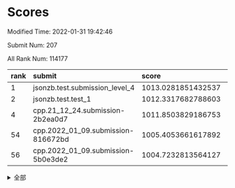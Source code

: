 # Scores

Modified Time: 2022-01-31 19:42:46

Submit Num: 207

All Rank Num: 114177

| rank |               submit               |       score        |       sigma        | pk_num |
| :--- | :--------------------------------- | :----------------- | :----------------- | :----- |
| 1    | jsonzb.test.submission_level_4     | 1013.0281851432537 | 0.8260323082692148 | 2208   |
| 2    | jsonzb.test.test_1                 | 1012.3317682788603 | 0.7949152274466087 | 2206   |
| 4    | cpp.21_12_24.submission-2b2ea0d7   | 1011.8503829186753 | 0.8265855803907318 | 2204   |
| 54   | cpp.2022_01_09.submission-816672bd | 1005.4053661617892 | 0.7209854569426538 | 2207   |
| 56   | cpp.2022_01_09.submission-5b0e3de2 | 1004.7232813564127 | 0.7242979105286197 | 2204   |


<details>
<summary>全部</summary>

| rank |                 submit                 |       score        |       sigma        | pk_num |
| :--- | :------------------------------------- | :----------------- | :----------------- | :----- |
| 1    | jsonzb.test.submission_level_4         | 1013.0281851432537 | 0.8260323082692148 | 2208   |
| 2    | jsonzb.test.test_1                     | 1012.3317682788603 | 0.7949152274466087 | 2206   |
| 3    | gobigger.level_3.submission_level_3_36 | 1011.9200090225964 | 0.7815910480506715 | 2206   |
| 4    | cpp.21_12_24.submission-2b2ea0d7       | 1011.8503829186753 | 0.8265855803907318 | 2204   |
| 5    | gobigger.level_3.submission_level_3_45 | 1011.8356386141996 | 0.7718544980509059 | 2204   |
| 6    | gobigger.level_3.submission_level_3_25 | 1011.6391895715902 | 0.8084685945419501 | 2210   |
| 7    | gobigger.level_3.submission_level_3_31 | 1011.5496290775354 | 0.7950836021877397 | 2205   |
| 8    | gobigger.level_3.submission_level_3_28 | 1011.4160637807762 | 0.7861906153630922 | 2210   |
| 9    | gobigger.level_3.submission_level_3_26 | 1011.0824094666594 | 0.7861215760149857 | 2204   |
| 10   | gobigger.level_3.submission_level_3_8  | 1010.9656763746468 | 0.7856398837310982 | 2210   |
| 11   | gobigger.level_3.submission_level_3_12 | 1010.9317378461732 | 0.7714744347762738 | 2212   |
| 12   | gobigger.level_3.submission_level_3_4  | 1010.9218866839445 | 0.7904776328819102 | 2212   |
| 13   | gobigger.level_3.submission_level_3_35 | 1010.834137218934  | 0.7959921291023119 | 2205   |
| 14   | gobigger.level_3.submission_level_3_39 | 1010.7973269444946 | 0.7591139494645632 | 2209   |
| 15   | gobigger.level_3.submission_level_3_24 | 1010.7742516587255 | 0.7652518288599466 | 2210   |
| 16   | gobigger.level_3.submission_level_3_18 | 1010.5204380764739 | 0.7746128918726575 | 2204   |
| 17   | gobigger.level_3.submission_level_3_40 | 1010.4985838700924 | 0.767526560552349  | 2206   |
| 18   | gobigger.level_3.submission_level_3_15 | 1010.4253942002006 | 0.7440581682664392 | 2203   |
| 19   | gobigger.level_3.submission_level_3_42 | 1010.3636878300557 | 0.7596558996209236 | 2204   |
| 20   | gobigger.level_3.submission_level_3_0  | 1010.3164759778222 | 0.754015992925562  | 2210   |
| 21   | gobigger.level_3.submission_level_3_29 | 1010.2895614645857 | 0.7672271215979254 | 2204   |
| 22   | gobigger.level_3.submission_level_3_13 | 1010.1844359467644 | 0.7590028971371146 | 2211   |
| 23   | gobigger.level_3.submission_level_3_21 | 1010.1773157145598 | 0.755857919733733  | 2205   |
| 24   | gobigger.level_3.submission_level_3_1  | 1010.0026597771205 | 0.7503056596504245 | 2207   |
| 25   | gobigger.level_3.submission_level_3_14 | 1009.9404924116459 | 0.7642252529746983 | 2211   |
| 26   | gobigger.level_3.submission_level_3_49 | 1009.8882932270903 | 0.7425132893066053 | 2207   |
| 27   | gobigger.level_3.submission_level_3_2  | 1009.8756502628406 | 0.7501485176405854 | 2208   |
| 28   | gobigger.level_3.submission_level_3_10 | 1009.8195445277066 | 0.7624179814254484 | 2208   |
| 29   | gobigger.level_3.submission_level_3_22 | 1009.7078438723536 | 0.7470956700448673 | 2208   |
| 30   | gobigger.level_3.submission_level_3_9  | 1009.7071099822916 | 0.7605682158847641 | 2208   |
| 31   | gobigger.level_3.submission_level_3_41 | 1009.6915805080143 | 0.7601549316141926 | 2209   |
| 32   | gobigger.level_3.submission_level_3_44 | 1009.6755890187642 | 0.7251229464891472 | 2210   |
| 33   | gobigger.level_3.submission_level_3_27 | 1009.6287128926454 | 0.7432771855998592 | 2204   |
| 34   | gobigger.level_3.submission_level_3_43 | 1009.6051707795897 | 0.7502880914889107 | 2202   |
| 35   | gobigger.level_3.submission_level_3_30 | 1009.5676900070554 | 0.7594387477063665 | 2203   |
| 36   | gobigger.level_3.submission_level_3_38 | 1009.548407501584  | 0.7486570066069466 | 2204   |
| 37   | gobigger.level_3.submission_level_3_19 | 1009.5074413147689 | 0.7415753839439531 | 2205   |
| 38   | gobigger.level_3.submission_level_3_7  | 1009.4917649133293 | 0.7470544664679197 | 2208   |
| 39   | gobigger.level_3.submission_level_3_33 | 1009.4208645687819 | 0.7651449724879174 | 2206   |
| 40   | gobigger.level_3.submission_level_3_34 | 1009.4041225213464 | 0.7519264641171773 | 2205   |
| 41   | gobigger.level_3.submission_level_3_6  | 1009.3669445569516 | 0.7433463660430625 | 2204   |
| 42   | gobigger.level_3.submission_level_3_11 | 1009.3139185184674 | 0.7553600694320097 | 2204   |
| 43   | gobigger.level_3.submission_level_3_5  | 1009.2164481041069 | 0.740838198467596  | 2208   |
| 44   | gobigger.level_3.submission_level_3_3  | 1009.1205999349058 | 0.7506576548492387 | 2210   |
| 45   | gobigger.level_3.submission_level_3_37 | 1009.1046788265838 | 0.7620540963961723 | 2207   |
| 46   | gobigger.level_3.submission_level_3_32 | 1009.0312288492534 | 0.7619960164959978 | 2209   |
| 47   | gobigger.level_3.submission_level_3_48 | 1009.012543612415  | 0.7348512942110458 | 2206   |
| 48   | gobigger.level_3.submission_level_3_17 | 1009.0080632703778 | 0.7552471138148462 | 2206   |
| 49   | gobigger.level_3.submission_level_3_47 | 1008.9942294434561 | 0.7446160136750635 | 2210   |
| 50   | gobigger.level_3.submission_level_3_16 | 1008.9093790140806 | 0.7333519019877026 | 2209   |
| 51   | gobigger.level_3.submission_level_3_23 | 1008.7907263517033 | 0.7451394770532596 | 2210   |
| 52   | gobigger.level_3.submission_level_3_46 | 1008.7583103865979 | 0.7430842806690383 | 2207   |
| 53   | gobigger.level_3.submission_level_3_20 | 1008.388841943181  | 0.7498773021404507 | 2205   |
| 54   | cpp.2022_01_09.submission-816672bd     | 1005.4053661617892 | 0.7209854569426538 | 2207   |
| 55   | gobigger.level_1.submission_level_1_30 | 1004.9538811523805 | 0.7243632385917695 | 2208   |
| 56   | cpp.2022_01_09.submission-5b0e3de2     | 1004.7232813564127 | 0.7242979105286197 | 2204   |
| 57   | gobigger.level_1.submission_level_1_14 | 1004.5794978853047 | 0.7128968925865355 | 2209   |
| 58   | gobigger.level_1.submission_level_1_48 | 1004.5653658035387 | 0.7201630138754918 | 2207   |
| 59   | gobigger.level_1.submission_level_1_8  | 1004.4813535041242 | 0.7143012852418438 | 2210   |
| 60   | gobigger.level_1.submission_level_1_39 | 1004.1089420729185 | 0.7154909982864077 | 2208   |
| 61   | gobigger.level_1.submission_level_1_32 | 1004.0275758046569 | 0.7374750999790737 | 2207   |
| 62   | gobigger.level_1.submission_level_1_6  | 1003.946938398425  | 0.7130852645033909 | 2210   |
| 63   | gobigger.level_1.submission_level_1_43 | 1003.8369545667199 | 0.7360984727909226 | 2208   |
| 64   | gobigger.level_1.submission_level_1_0  | 1003.7870408238824 | 0.7091919095130399 | 2209   |
| 65   | gobigger.level_1.submission_level_1_10 | 1003.7351652601832 | 0.7203057150545794 | 2201   |
| 66   | gobigger.level_1.submission_level_1_17 | 1003.7318581936433 | 0.7145181803617496 | 2207   |
| 67   | gobigger.level_1.submission_level_1_1  | 1003.6976972342999 | 0.7103627332279409 | 2203   |
| 68   | gobigger.level_1.submission_level_1_16 | 1003.6197460604828 | 0.718053012796458  | 2203   |
| 69   | gobigger.level_1.submission_level_1_37 | 1003.4370807043383 | 0.7139297283111592 | 2204   |
| 70   | gobigger.level_1.submission_level_1_31 | 1003.4197615296208 | 0.7105333894700457 | 2206   |
| 71   | gobigger.level_1.submission_level_1_45 | 1003.3985912492109 | 0.7201073286351503 | 2207   |
| 72   | gobigger.level_1.submission_level_1_22 | 1003.3740694785891 | 0.7140121083438644 | 2207   |
| 73   | gobigger.level_1.submission_level_1_19 | 1003.3387674001972 | 0.7155344919338182 | 2202   |
| 74   | gobigger.level_1.submission_level_1_34 | 1003.2757832196648 | 0.717541772371508  | 2204   |
| 75   | gobigger.level_1.submission_level_1_29 | 1003.2649259605084 | 0.7235868438846531 | 2206   |
| 76   | gobigger.level_1.submission_level_1_44 | 1003.1916748711162 | 0.7183179536499128 | 2205   |
| 77   | gobigger.level_1.submission_level_1_26 | 1003.1799358711518 | 0.7158318244201829 | 2203   |
| 78   | gobigger.level_1.submission_level_1_27 | 1003.1693227029392 | 0.7134019996348099 | 2209   |
| 79   | gobigger.level_1.submission_level_1_12 | 1003.1673851767416 | 0.7208808211639476 | 2203   |
| 80   | gobigger.level_1.submission_level_1_15 | 1003.1349425652621 | 0.7221793775301504 | 2211   |
| 81   | gobigger.level_1.submission_level_1_49 | 1003.0112728491898 | 0.710061997850891  | 2207   |
| 82   | gobigger.level_1.submission_level_1_5  | 1003.0035133324677 | 0.7131818529186552 | 2202   |
| 83   | gobigger.level_1.submission_level_1_3  | 1002.9334224254908 | 0.7167894414972048 | 2206   |
| 84   | gobigger.level_1.submission_level_1_24 | 1002.9284357342316 | 0.7073714658548222 | 2210   |
| 85   | gobigger.level_1.submission_level_1_35 | 1002.9049008422028 | 0.7107577618126955 | 2207   |
| 86   | gobigger.level_1.submission_level_1_41 | 1002.8520989354407 | 0.7220249168046015 | 2206   |
| 87   | gobigger.level_1.submission_level_1_13 | 1002.8501143166097 | 0.7146195063602839 | 2207   |
| 88   | gobigger.level_1.submission_level_1_25 | 1002.7855213994068 | 0.7226520961943542 | 2198   |
| 89   | gobigger.level_1.submission_level_1_46 | 1002.7694210838657 | 0.7215265563570751 | 2208   |
| 90   | gobigger.level_1.submission_level_1_42 | 1002.7267529099721 | 0.7101440118371395 | 2207   |
| 91   | gobigger.level_1.submission_level_1_47 | 1002.7006878685115 | 0.7208495190919625 | 2209   |
| 92   | gobigger.level_1.submission_level_1_4  | 1002.6049866535238 | 0.7175968563141432 | 2206   |
| 93   | gobigger.level_1.submission_level_1_9  | 1002.5500768120363 | 0.7130306890118236 | 2206   |
| 94   | gobigger.level_1.submission_level_1_11 | 1002.5260771412285 | 0.7006608158861066 | 2211   |
| 95   | gobigger.level_1.submission_level_1_23 | 1002.4853476643484 | 0.7181026397690011 | 2208   |
| 96   | gobigger.level_1.submission_level_1_21 | 1002.442612283298  | 0.7100325057255968 | 2203   |
| 97   | gobigger.level_1.submission_level_1_28 | 1002.380977153225  | 0.7100119524992536 | 2204   |
| 98   | gobigger.level_1.submission_level_1_20 | 1002.2878024677524 | 0.7053499181999997 | 2207   |
| 99   | gobigger.level_1.submission_level_1_2  | 1002.2604297539181 | 0.7158183681629955 | 2208   |
| 100  | gobigger.level_1.submission_level_1_40 | 1002.2444653637004 | 0.7169629415786477 | 2211   |
| 101  | gobigger.level_1.submission_level_1_33 | 1002.229703496664  | 0.7059078133598873 | 2205   |
| 102  | gobigger.level_1.submission_level_1_38 | 1001.9424953157284 | 0.703432867369367  | 2204   |
| 103  | gobigger.level_1.submission_level_1_18 | 1001.6972692081893 | 0.7006264409784269 | 2205   |
| 104  | gobigger.level_1.submission_level_1_7  | 1001.4995872048371 | 0.7138169360548395 | 2203   |
| 105  | gobigger.level_1.submission_level_1_36 | 1001.4563718044976 | 0.7118411154336312 | 2203   |
| 106  | gobigger.random.submission_random_1    | 997.3253757666164  | 0.7071374603724638 | 2203   |
| 107  | gobigger.random.submission_random_45   | 997.2284184682231  | 0.7048478347666053 | 2208   |
| 108  | gobigger.random.submission_random_22   | 997.1735873601236  | 0.7154701104402118 | 2207   |
| 109  | gobigger.random.submission_random_17   | 997.1693063897998  | 0.7069747146820287 | 2213   |
| 110  | gobigger.random.submission_random_23   | 996.796208469145   | 0.7022113640257225 | 2210   |
| 111  | gobigger.random.submission_random_28   | 996.774415609904   | 0.719588509647378  | 2205   |
| 112  | gobigger.random.submission_random_20   | 996.7550958281504  | 0.7135474010003323 | 2209   |
| 113  | gobigger.random.submission_random_18   | 996.7284843057171  | 0.7158521407949244 | 2205   |
| 114  | gobigger.random.submission_random_38   | 996.668345917299   | 0.7158218816129915 | 2206   |
| 115  | gobigger.random.submission_random_34   | 996.6588674507265  | 0.7016313139874124 | 2207   |
| 116  | gobigger.random.submission_random_27   | 996.6186154067178  | 0.7099080590510732 | 2204   |
| 117  | gobigger.random.submission_random_30   | 996.6158480032366  | 0.7152993695103896 | 2206   |
| 118  | gobigger.random.submission_random_49   | 996.4333231925501  | 0.7146389657708139 | 2207   |
| 119  | gobigger.random.submission_random_35   | 996.4332995890854  | 0.7068161622916308 | 2208   |
| 120  | gobigger.random.submission_random_11   | 996.3728431013751  | 0.7035309537920439 | 2205   |
| 121  | gobigger.random.submission_random_3    | 996.2948884891535  | 0.7032442450404807 | 2210   |
| 122  | gobigger.random.submission_random_16   | 996.2319791370661  | 0.713385877649884  | 2209   |
| 123  | gobigger.random.submission_random_24   | 996.2307653110107  | 0.6988425686690354 | 2209   |
| 124  | gobigger.random.submission_random_19   | 996.221473853444   | 0.706698806813349  | 2211   |
| 125  | gobigger.random.submission_random_5    | 996.1983960972277  | 0.7178125083988538 | 2207   |
| 126  | gobigger.random.submission_random_6    | 996.1780574751253  | 0.7146087023193216 | 2207   |
| 127  | gobigger.random.submission_random_21   | 996.099710729142   | 0.7036301719233816 | 2208   |
| 128  | gobigger.random.submission_random_48   | 996.0831296522099  | 0.7140045143866682 | 2210   |
| 129  | gobigger.random.submission_random_47   | 996.0574331496321  | 0.7191302544877516 | 2207   |
| 130  | gobigger.random.submission_random_7    | 996.006207730606   | 0.7188696395161435 | 2204   |
| 131  | gobigger.random.submission_random_36   | 995.9193382216256  | 0.7176422450353176 | 2202   |
| 132  | gobigger.random.submission_random_31   | 995.823456741136   | 0.7259098819441083 | 2208   |
| 133  | gobigger.random.submission_random_33   | 995.8007284538326  | 0.7076760425483406 | 2204   |
| 134  | gobigger.random.submission_random_37   | 995.7912126598917  | 0.7285119373099745 | 2207   |
| 135  | gobigger.random.submission_random_40   | 995.7841070323177  | 0.7082319256174893 | 2204   |
| 136  | gobigger.random.submission_random_32   | 995.7777236315762  | 0.7115882931121482 | 2202   |
| 137  | gobigger.random.submission_random_25   | 995.6480250800722  | 0.7108629410626742 | 2205   |
| 138  | gobigger.random.submission_random_26   | 995.6047364444806  | 0.7035531383649835 | 2210   |
| 139  | gobigger.random.submission_random_43   | 995.599159438128   | 0.7130614223080874 | 2207   |
| 140  | gobigger.random.submission_random_44   | 995.5983858325815  | 0.7081357548966087 | 2203   |
| 141  | gobigger.random.submission_random_42   | 995.5770437031016  | 0.7140092542591366 | 2208   |
| 142  | gobigger.random.submission_random_0    | 995.4939172917153  | 0.7078492859659536 | 2204   |
| 143  | gobigger.random.submission_random_8    | 995.3876614068888  | 0.7055630571202717 | 2205   |
| 144  | gobigger.random.submission_random_2    | 995.3759854187169  | 0.7128716332509729 | 2205   |
| 145  | gobigger.random.submission_random_41   | 995.3651067057643  | 0.7029192200816111 | 2207   |
| 146  | gobigger.random.submission_random_46   | 995.3095172034153  | 0.7055189043129132 | 2205   |
| 147  | gobigger.random.submission_random_39   | 995.2530630141142  | 0.7143344352717764 | 2211   |
| 148  | gobigger.random.submission_random_29   | 995.2279751080347  | 0.7052031294145074 | 2204   |
| 149  | gobigger.random.submission_random_13   | 995.1265706772665  | 0.7194693657983968 | 2202   |
| 150  | gobigger.random.submission_random_14   | 995.0578829437662  | 0.7083624601101997 | 2207   |
| 151  | gobigger.random.submission_random_9    | 995.04653308295    | 0.7077689242238808 | 2206   |
| 152  | gobigger.random.submission_random_12   | 995.0409907163419  | 0.7169109837877363 | 2208   |
| 153  | gobigger.random.submission_random_15   | 994.9216170735681  | 0.6993566680297222 | 2202   |
| 154  | gobigger.level_2.submission_level_2_26 | 994.7105950048971  | 0.7263007206353514 | 2205   |
| 155  | gobigger.random.submission_random_10   | 994.705752416691   | 0.7064594635986802 | 2208   |
| 156  | gobigger.random.submission_random_4    | 994.3574503905462  | 0.7300817372660006 | 2203   |
| 157  | gobigger.level_2.submission_level_2_8  | 994.1885663473186  | 0.7251106209235467 | 2207   |
| 158  | gobigger.level_2.submission_level_2_23 | 993.9811804446355  | 0.7244271377120084 | 2205   |
| 159  | gobigger.level_2.submission_level_2_47 | 993.35178926449    | 0.7355557953402909 | 2204   |
| 160  | gobigger.level_2.submission_level_2_2  | 993.2547640949231  | 0.7443045500389799 | 2207   |
| 161  | gobigger.level_2.submission_level_2_34 | 993.1988255000612  | 0.7177722920563321 | 2203   |
| 162  | gobigger.level_2.submission_level_2_11 | 993.1213765022374  | 0.7339283272113324 | 2213   |
| 163  | gobigger.level_2.submission_level_2_36 | 993.082552793524   | 0.7365086040923193 | 2201   |
| 164  | gobigger.level_2.submission_level_2_9  | 993.0611489458835  | 0.7362344918353797 | 2201   |
| 165  | gobigger.level_2.submission_level_2_48 | 992.9459485796117  | 0.7365388924314789 | 2204   |
| 166  | gobigger.level_2.submission_level_2_38 | 992.7650244840464  | 0.7377328339633994 | 2204   |
| 167  | gobigger.level_2.submission_level_2_44 | 992.7641786717644  | 0.7403434869660648 | 2212   |
| 168  | gobigger.level_2.submission_level_2_13 | 992.7114223718048  | 0.7193960396272354 | 2210   |
| 169  | gobigger.level_2.submission_level_2_6  | 992.7026931020937  | 0.7409155893546839 | 2208   |
| 170  | gobigger.level_2.submission_level_2_37 | 992.6942836010588  | 0.7601557274100803 | 2209   |
| 171  | gobigger.level_2.submission_level_2_30 | 992.6849250638326  | 0.7412753148222275 | 2203   |
| 172  | gobigger.level_2.submission_level_2_5  | 992.6694628662049  | 0.7319299524959061 | 2204   |
| 173  | gobigger.level_2.submission_level_2_27 | 992.5988053305388  | 0.7467715671031363 | 2208   |
| 174  | gobigger.level_2.submission_level_2_40 | 992.5932381820538  | 0.7465815938292057 | 2204   |
| 175  | gobigger.level_2.submission_level_2_17 | 992.591554746328   | 0.7456877757543452 | 2206   |
| 176  | gobigger.level_2.submission_level_2_45 | 992.5865714751878  | 0.750336067188426  | 2209   |
| 177  | gobigger.level_2.submission_level_2_15 | 992.5544240880448  | 0.7266402984502579 | 2205   |
| 178  | gobigger.level_2.submission_level_2_14 | 992.4749348515694  | 0.7476633622696679 | 2205   |
| 179  | gobigger.level_2.submission_level_2_21 | 992.458845118604   | 0.7448167496872437 | 2203   |
| 180  | gobigger.level_2.submission_level_2_25 | 992.4269784313345  | 0.7337125208325804 | 2204   |
| 181  | gobigger.level_2.submission_level_2_33 | 992.0723089083749  | 0.745733614495999  | 2201   |
| 182  | gobigger.level_2.submission_level_2_31 | 992.005538488079   | 0.7351838462487229 | 2206   |
| 183  | gobigger.level_2.submission_level_2_12 | 992.0035134574282  | 0.7366548412450882 | 2210   |
| 184  | gobigger.level_2.submission_level_2_16 | 991.9264681521446  | 0.7363546188907334 | 2203   |
| 185  | gobigger.level_2.submission_level_2_49 | 991.7464126776802  | 0.7380165515033197 | 2212   |
| 186  | gobigger.level_2.submission_level_2_22 | 991.7398010467223  | 0.7507070805608923 | 2203   |
| 187  | gobigger.level_2.submission_level_2_1  | 991.6800625633849  | 0.7508883447321211 | 2207   |
| 188  | gobigger.level_2.submission_level_2_29 | 991.6072940567584  | 0.7740118848392297 | 2205   |
| 189  | gobigger.level_2.submission_level_2_46 | 991.5469938020377  | 0.7375975218544851 | 2205   |
| 190  | gobigger.level_2.submission_level_2_18 | 991.4894695392434  | 0.7796341731787194 | 2206   |
| 191  | gobigger.level_2.submission_level_2_24 | 991.3790082540194  | 0.7338814741352552 | 2207   |
| 192  | gobigger.level_2.submission_level_2_0  | 991.349735581966   | 0.7397555971440983 | 2204   |
| 193  | gobigger.level_2.submission_level_2_32 | 991.3071218467852  | 0.7573341941883426 | 2211   |
| 194  | gobigger.level_2.submission_level_2_35 | 991.2312944078764  | 0.738142282879011  | 2200   |
| 195  | gobigger.level_2.submission_level_2_41 | 991.1834783187538  | 0.7555072462725483 | 2209   |
| 196  | gobigger.level_2.submission_level_2_28 | 990.899756747348   | 0.7569261103846161 | 2210   |
| 197  | gobigger.level_2.submission_level_2_19 | 990.8492898115999  | 0.7500948064420736 | 2204   |
| 198  | gobigger.level_2.submission_level_2_4  | 990.8408648226718  | 0.7504750822509867 | 2207   |
| 199  | gobigger.level_2.submission_level_2_39 | 990.7386216295     | 0.7458972976736067 | 2210   |
| 200  | gobigger.level_2.submission_level_2_3  | 990.6410465396042  | 0.7614805625601115 | 2205   |
| 201  | gobigger.level_2.submission_level_2_10 | 990.4143809282482  | 0.7487497004029541 | 2202   |
| 202  | gobigger.level_2.submission_level_2_43 | 990.3971131355321  | 0.7566127693066375 | 2206   |
| 203  | gobigger.level_2.submission_level_2_42 | 990.2968759877995  | 0.7778435727406235 | 2207   |
| 204  | gobigger.level_2.submission_level_2_7  | 989.941530572879   | 0.7663367826267555 | 2205   |
| 205  | gobigger.level_2.submission_level_2_20 | 989.3779679412601  | 0.7842404515700616 | 2205   |
| 206  | gobigger.none.submission_none_1        | 978.694408862677   | 1.1628502390028048 | 2205   |
| 207  | gobigger.none.submission_none_0        | 976.9556991285333  | 1.29416036280582   | 2201   |

</details>